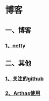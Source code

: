 # 博客

## 一、博客

### [1、netty](./netty.md)

## 二、其他

### [1、关注的github](./github.md)

### [2、Arthas使用](./arthas.md)